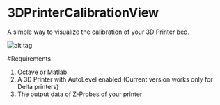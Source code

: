 # 3DPrinterCalibrationView
A simple way to visualize the calibration of your 3D Printer bed.

![alt tag](https://raw.githubusercontent.com/mccarmo/3DPrinterCalibrationView/master/img/plot_example.png)

#Requirements
1. Octave or Matlab
2. A 3D Printer with AutoLevel enabled (Current version works only for Delta printers)
3. The output data of Z-Probes of your printer

